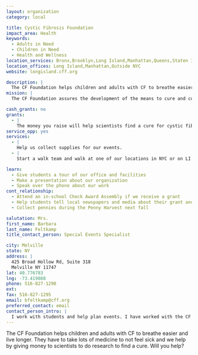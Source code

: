 ```yaml
---
layout: organization
category: local

title: Cystic Fibrosis Foundation
impact_area: Health
keywords: 
  - Adults in Need
  - Children in Need
  - Health and Wellness
location_services: Bronx,Brooklyn,Long Island,Manhattan,Queens,Staten Island,Greater New York
location_offices: Long Island,Manhattan,Outside NYC
website: longisland.cff.org

description: |
  The CF Foundation helps children and adults with CF to breathe easier and live longer. They have to take lots of medicine to not feel sick and we help by giving money to scientists to do research to find a cure. Will you help?
mission: |
  The CF Foundation assures the development of the means to cure and control cystic fibrosis and to improve the quality of life for those with the disease.

cash_grants: no
grants: 
  - |
    The money you raise will help scientists find a cure for cystic fibrosis.
service_opp: yes
services: 
  - |
    Help us collect supplies for our events.
  - |
    Start a walk team and walk at one of our locations in NYC or on LI.

learn: 
  - Give students a tour of our office and facilities
  - Make a presentation about our organization
  - Speak over the phone about our work
cont_relationship: 
  - Attend an in-school Check Award Assembly if we receive a grant
  - Help students tell local newspapers and media about their grant and/or project with us
  - Collect pennies during the Penny Harvest next fall

salutation: Mrs.
first_name: Barbara
last_name: Feltkamp
title_contact_person: Special Events Specialist

city: Melville
state: NY
address: |
  425 Broad Hollow Rd, Suite 318  
  Melville NY 11747
lat: 40.776783
lng: -73.419088
phone: 516-827-1290
ext: 
fax: 516-827-1295
email: bfeltkamp@cff.org
preferred_contact: email
contact_person_intro: |
  I work with students and help plan events. I have worked with the CF Foundation for over 3 years.
---
```

The CF Foundation helps children and adults with CF to breathe easier and live longer. They have to take lots of medicine to not feel sick and we help by giving money to scientists to do research to find a cure. Will you help?